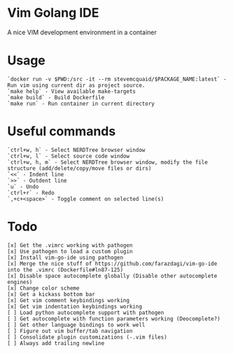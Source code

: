 # Vim Golang IDE

A nice VIM development environment in a container

# Usage
    `docker run -v $PWD:/src -it --rm stevemcquaid/$PACKAGE_NAME:latest` - Run vim using current dir as project source.
    `make help` - View available make-targets
    `make build` - Build Dockerfile
    `make run` - Run container in current directory

# Useful commands
    `ctrl+w, h` - Select NERDTree browser window
    `ctrl+w, l` - Select source code window
    `ctrl+w, h, m` - Select NERDTree browser window, modify the file structure (add/delete/copy/move files or dirs)
    `<<` - Indent line
    `>>` - Outdent line
    `u` - Undo
    `ctrl+r` - Redo
    `,+c+<space>` - Toggle comment on selected line(s)

# Todo
    [x] Get the .vimrc working with pathogen
    [x] Use pathogen to load a custom plugin
    [x] Install vim-go-ide using pathogen
    [x] Merge the nice stuff of https://github.com/farazdagi/vim-go-ide into the .vimrc (Dockerfile#ln87-125)
    [x] Disable space autocomplete globally (Disable other autocomplete engines)
    [x] Change color scheme
    [x] Get a kickass bottom bar
    [x] Get vim comment keybindings working
    [x] Get vim indentation keybindings working
    [ ] Load python autocomplete support with pathogen
    [ ] Get autocomplete with function parameters working (Deocomplete?)
    [ ] Get other language bindings to work well
    [ ] Figure out vim buffer/tab navigation
    [ ] Consolidate plugin customizations (-.vim files)
    [ ] Always add trailing newline
